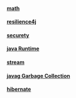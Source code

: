 #### [math](./math.md)

#### [resilience4j](./resilience4j.md)

#### [securety](./securety.md)

#### [java Runtime](./java_runtime.md)

#### [stream](./steam.md)

#### [javag Garbage Collection](java_Garbage-Collection.md)

#### [hibernate](./hebernate/_hebernate-list.md)
